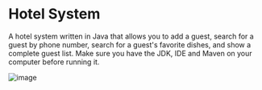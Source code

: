 # Hotel System

A hotel system written in Java that allows you to add a guest, search for a guest by phone 
number, search for a guest's favorite dishes, and show a complete guest list. 
Make sure you have the JDK, IDE and Maven on your computer before running it.


![image](https://github.com/SebastianK2000/managmentHotel/assets/127401994/d2085428-d22e-44b5-aee5-02711cde0b03)
